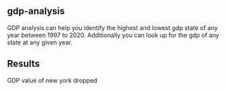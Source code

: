## gdp-analysis

GDP analysis can help you identify the highest and lowest gdp state of any year between 1997 to 2020. Additionally you can look up for the gdp of any state at any given year. 

## Results
GDP value of new york dropped 
